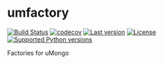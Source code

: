 # umfactory

[![Build Status](https://travis-ci.org/noirbizarre/umfactory.svg?branch=master)](https://travis-ci.org/noirbizarre/umfactory)
[![codecov](https://codecov.io/gh/noirbizarre/umfactory/branch/master/graph/badge.svg)](https://codecov.io/gh/noirbizarre/umfactory/branch/master)
[![Last version](https://img.shields.io/pypi/v/umfactory.svg)](https://pypi.python.org/pypi/umfactory)
[![License](https://img.shields.io/pypi/l/umfactory.svg)](https://pypi.python.org/pypi/umfactory)
[![Supported Python versions](https://img.shields.io/pypi/pyversions/umfactory.svg)](https://pypi.python.org/pypi/umfactory)


Factories for uMongo
